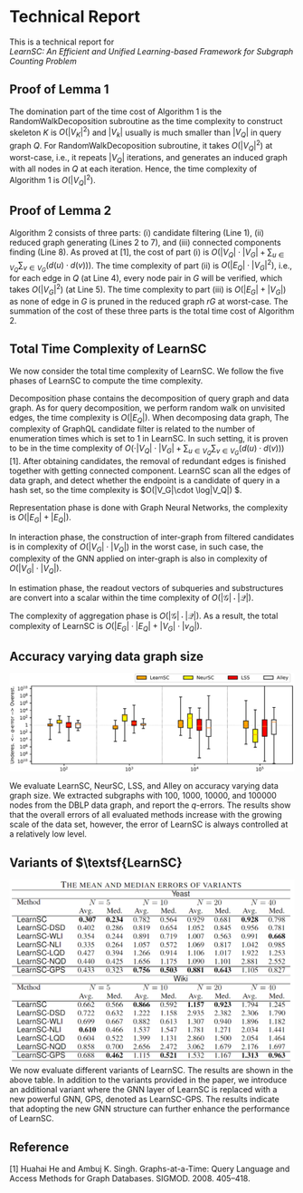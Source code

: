 # Technical Report 

This is a technical report for <br/> *LearnSC: An Efficient and Unified Learning-based Framework for Subgraph Counting Problem*


## Proof of Lemma 1

The domination part of the time cost of  Algorithm 1 is the $\mathsf{RandomWalkDecoposition}$ subroutine as the time complexity to construct skeleton $K$ is $O(|V_K|^2)$ and $|V_k|$ usually is much smaller than $|V_Q|$ in query graph $Q$.
For $\mathsf{RandomWalkDecoposition}$ subroutine, it takes $O(|V_Q|^2)$ at worst-case, i.e., it repeats $|V_Q|$ iterations, and generates an induced graph with all nodes in $Q$ at each iteration.
Hence, the time complexity of Algorithm 1 is $O(|V_Q|^2)$.

## Proof of Lemma 2

Algorithm 2 consists of three parts: (i) candidate filtering (Line 1), (ii) reduced graph generating (Lines 2 to 7), and (iii) connected components finding (Line 8).
As proved at [1], the cost of part (i) is $O(|V_Q|\cdot |V_G| + \sum_{u\in V_Q}\sum_{v\in V_G}(d(u)\cdot d(v)))$.
The time complexity of part (ii) is $O(|E_Q| \cdot |V_G|^2)$, i.e., for each edge in $Q$ (at Line 4), every node pair in $G$ will be verified, which takes $O(|V_G|^2)$ (at Line 5).
The time complexity to part (iii) is $O(|E_G|+|V_G|)$ as none of edge in $G$ is pruned in the reduced graph $rG$ at worst-case.
The summation of the cost of these three parts is the total time cost of Algorithm 2.

## Total Time Complexity of $\textsf{LearnSC}$

We now consider the total time complexity of $\textsf{ LearnSC}$. We follow the five phases of $\textsf{ LearnSC}$ to compute the time complexity.

Decomposition phase contains the decomposition of query graph and data graph. As for query decomposition, we perform random walk on unvisited edges, the time complexity is $O(|E_Q|)$. When decomposing data graph, The complexity of GraphQL candidate filter is related to the number of enumeration times which is set to 1 in $\textsf{ LearnSC}$. In such setting, it is proven to be in the time complexity of $O(\cdot|V_Q|\cdot |V_G| + \sum_{u\in V_Q}\sum_{v\in V_G}(d(u)\cdot d(v)))$ [1]. After obtaining candidates, the removal of redundant edges is finished together with getting connected component. $\textsf{ LearnSC}$ scan all the edges of data graph, and detect whether the endpoint is a candidate of query in a hash set, so the time complexity is $O(|V_G|\cdot \log|V_Q|) $. 

Representation phase is done with Graph Neural Networks, the complexity is $O(|E_G|+ |E_Q|)$. 

In interaction phase, the construction of inter-graph from filtered candidates is in complexity of $O(|V_G|\cdot |V_Q|)$ in the worst case, in such case, the complexity of the GNN applied on inter-graph is also in complexity of $O(|V_G|\cdot |V_Q|)$. 

In estimation phase, the readout vectors of subqueries and substructures are convert into a scalar within the time complexity of $O(|\mathcal{G}|\cdot|\mathcal{Q}|)$. 

The complexity of aggregation phase is $O(|\mathcal{G}|\cdot|\mathcal{Q}|)$.
As a result, the total complexity of $\textsf{ LearnSC}$ is $O(|E_G|\cdot|E_Q|+|V_G|\cdot|v_Q|)$. 

## Accuracy varying data graph size

![Accuracy varying data graph size](./figures/tbl_datasize.png)

We evaluate $\textsf{LearnSC}$, $\textsf{NeurSC}$, $\textsf{LSS}$, and $\textsf{Alley}$ on accuracy varying data graph size.
We extracted subgraphs with 100, 1000, 10000, and 100000 nodes from the DBLP data graph, and report the $q$-errors.
The results show that the overall errors of all evaluated methods increase with the growing scale of the data set, however, the error of LearnSC is always controlled at a relatively low level.
## Variants of $\textsf{LearnSC}

![Variants of LearnSC](./figures/tbl_variants.png)
We now evaluate different variants of $\textsf{LearnSC}$. The results are shown in the above table.
In addition to the variants provided in the paper, we introduce an additional variant where the GNN layer of $\textsf{LearnSC}$ is replaced with a new powerful GNN, GPS, denoted as $\textsf{LearnSC-GPS}$. The results indicate that adopting the new GNN structure can further enhance the performance of $\textsf{LearnSC}$.

## Reference

[1] Huahai He and Ambuj K. Singh. Graphs-at-a-Time: Query Language and Access Methods for Graph Databases. SIGMOD. 2008. 405–418.
